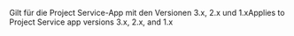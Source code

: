 <span data-ttu-id="5b874-101">Gilt für die Project Service-App mit den Versionen 3.x, 2.x und 1.x</span><span class="sxs-lookup"><span data-stu-id="5b874-101">Applies to Project Service app versions 3.x, 2.x, and 1.x</span></span>
